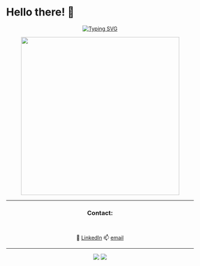 # Hello there! 👋

<p align="center">
  <a href="https://git.io/typing-svg">
    <img src="https://readme-typing-svg.demolab.com?font=Fira+Code&weight=500&size=24&duration=2500&pause=800&color=36BCF7,00FFAB,FF4B4B&center=true&vCenter=true&width=600&lines=My+name+is+Lucas;I'm+a+junior+developer;Open+to+learning+and+collaboration" alt="Typing SVG" />
  </a>
</p>

<p align="center">
<img src="https://mir-s3-cdn-cf.behance.net/project_modules/hd/842c5a41139069.579a1518668c7.gif" width="425px" />
</p>

---------

<h3 align=center>Contact:</h3>
<br>
<p align="center">
  📮 <a href="https://www.linkedin.com/in/seu-username/" target="_blank">LinkedIn</a>
  📫 <a href="mailto:dev.lucas1902@email.com">email</a>
</p>

---------
<div align="center">  
  <img src="https://github-readme-stats.vercel.app/api?username=Dev-lucas19&show_icons=true&theme=default&text_color=fff&title_color=f0e68c&rank_icon=default&bg_color=0d1117&icon_color=f0e68c&hide_border=true&include_all_commits=true&count_private=true&locale=pt-BR" />
  <img src="https://github-readme-stats.vercel.app/api/top-langs/?username=Dev-lucas19&layout=compact&text_color=fff&title_color=f0e68c&bg_color=0d1117&hide_border=true&locale=pt-BR">  
  <br><br>
</div>

<!--
**Dev-lucas19/Dev-lucas19** is a ✨ _special_ ✨ repository because its `README.md` (this file) appears on your GitHub profile.

Here are some ideas to get you started:

- 🔭 I’m currently working on ...
- 🌱 I’m currently learning ...
- 👯 I’m looking to collaborate on ...
- 🤔 I’m looking for help with ...
- 💬 Ask me about ...
- 📫 How to reach me: ...
- 😄 Pronouns: ...
- ⚡ Fun fact: ...
-->

